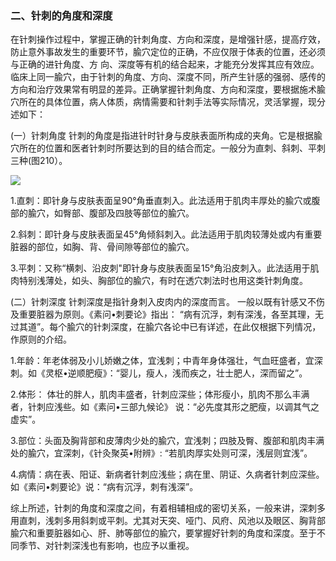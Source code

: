 ### 二、针刺的角度和深度

在针刺操作过程中，掌握正确的针刺角度、方向和深度，是增强针感，提高疗效，防止意外事故发生的重要环节，腧穴定位的正确，不应仅限于体表的位置，还必须与正确的进针角度、方 向、深度等有机的结合起来，才能充分发挥其应有效应。临床上同一腧穴，由于针刺的角度、方向、深度不同，所产生针感的强弱、感传的方向和治疗效果常有明显的差异。正确掌握针刺角度、方向和深度，要根据施术腧穴所在的具体位置，病人体质，病情需要和针刺手法等实际情况，灵活掌握，现分述如下：

(一）针刺角度   针刺的角度是指进针时针身与皮肤表面所构成的夹角。它是根据腧穴所在的位置和医者针刺时所要达到的目的结合而定。一般分为直刺、斜刺、平刺三种(图210）。

![](./img/图210.jpg)

1.直刺：即针身与皮肤表面呈90°角垂直刺入。此法适用于肌肉丰厚处的腧穴或腹部的腧穴，如臀部、腹部及四肢等部位的腧穴。

2.斜刺：即针身与皮肤表面呈45°角倾斜刺入。此法适用于肌肉较薄处或内有重要脏器的部位，如胸、背、骨间隙等部位的腧穴。

3.平刺：又称“横刺、沿皮刺"即针身与皮肤表面呈15°角沿皮刺入。此法适用于肌肉特别浅薄处，如头、胸部位的腧穴，有时在透穴刺法时也用这类针刺角度。

(二）针刺深度   针刺深度是指针身刺入皮肉内的深度而言。 一般以既有针感又不伤及重要脏器为原则。《素问•刺要论》指出： “病有沉浮，刺有深浅，各至其理，无过其道”。每个腧穴的针刺深度，在腧穴各论中已有详述，在此仅根据下列情况，作原则的介绍。

1.年龄：年老体弱及小儿娇嫩之体，宜浅刺；中青年身体强壮，气血旺盛者，宜深刺。如《灵枢•逆顺肥瘦》：“婴儿，瘦人，浅而疾之，壮士肥人，深而留之”。

2.体形： 体壮的胖人，肌肉丰盛者，针刺应深些；体形瘦小，肌肉不那么丰满者，针刺应浅些。如《素问•三部九候论》 说：“必先度其形之肥瘦，以调其气之虚实”。

3.部位：头面及胸背部和皮薄肉少处的腧穴，宜浅刺；四肢及臀、腹部和肌肉丰满处的腧穴，宜深刺，《针灸聚英•附辨》: “若肌肉厚实处则可深，浅层则宜浅”。

4.病情：病在表、阳证、新病者针刺应浅些；病在里、阴证、久病者针刺应深些。如《素问•刺要论》说：“病有沉浮，刺有浅深”。

综上所述，针刺的角度和深度之间，有着相辅相成的密切关系，一般来讲，深刺多用直刺，浅刺多用斜刺或平刺。尤其对天突、哑门、风府、风池以及眼区、胸背部腧穴和重要脏器如心、肝、肺等部位的腧穴，要掌握好针刺的角度和深度。至于不同季节、对针刺深浅也有影响，也应予以重视。
